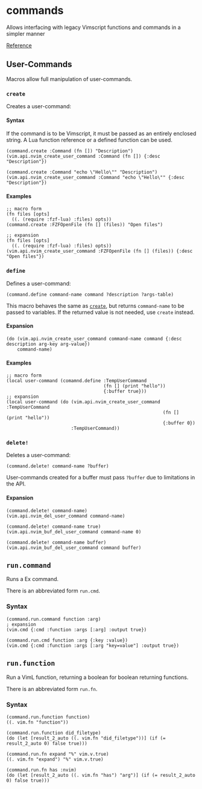# commands
Allows interfacing with legacy Vimscript functions and commands in a simpler manner

[Reference](../reference/fnl/nvim-anisole/macros/commands.md)

## User-Commands
Macros allow full manipulation of user-commands.

### `create`
Creates a user-command:

#### Syntax
If the command is to be Vimscript, it must be passed as an entirely enclosed string. A Lua function reference or a defined function can be used.
```fennel
(command.create :Command (fn []) "Description")
(vim.api.nvim_create_user_command :Command (fn []) {:desc "Description"})

(command.create :Command "echo \"Hello\"" "Description")
(vim.api.nvim_create_user_command :Command "echo \"Hello\"" {:desc "Description"})
```

#### Examples
```fennel
;; macro form
(fn files [opts]
  ((. (require :fzf-lua) :files) opts))
(command.create :FZFOpenFile (fn [] (files)) "Open files")

;; expansion
(fn files [opts]
  ((. (require :fzf-lua) :files) opts))
(vim.api.nvim_create_user_command :FZFOpenFile (fn [] (files)) {:desc "Open files"})
```

### `define`
Defines a user-command:
```fennel
(command.define command-name command ?description ?args-table)
```
This macro behaves the same as [`create`](create), but returns `command-name` to be passed to variables. If the returned value is not needed, use `create` instead.

#### Expansion
```fennel
(do (vim.api.nvim_create_user_command command-name command {:desc description arg-key arg-value})
    command-name)
```

#### Examples
```fennel
;; macro form
(local user-command (comamnd.define :TempUserCommand
                                    (fn [] (print "hello"))
                                    {:buffer true}))
;; expansion
(local user-command (do (vim.api.nvim_create_user_command :TempUserCommand
                                                          (fn [] (print "hello"))
                                                          {:buffer 0})
                        :TempUserCommand))
```

### `delete!`
Deletes a user-command:
```fennel
(command.delete! command-name ?buffer)
```
User-commands created for a buffer must pass `?buffer` due to limitations in the API.

#### Expansion
```fennel
(command.delete! command-name)
(vim.api.nvim_del_user_command command-name)

(command.delete! command-name true)
(vim.api.nvim_buf_del_user_command command-name 0)

(command.delete! command-name buffer)
(vim.api.nvim_buf_del_user_command command buffer)
```

## `run.command`
Runs a Ex command.

There is an abbreviated form `run.cmd`.

### Syntax
```fennel
(command.run.command function :arg)
; expansion
(vim.cmd {:cmd :function :args [:arg] :output true})

(command.run.cmd function :arg {:key :value})
(vim.cmd {:cmd :function :args [:arg "key=value"] :output true})
```

## `run.function`
Run a VimL function, returning a boolean for boolean returning functions.

There is an abbreviated form `run.fn`.

### Syntax
```fennel
(command.run.function function)
((. vim.fn "function"))

(command.run.function did_filetype)
(do (let [result_2_auto ((. vim.fn "did_filetype"))] (if (= result_2_auto 0) false true)))

(command.run.fn expand "%" vim.v.true)
((. vim.fn "expand") "%" vim.v.true)

(command.run.fn has :nvim)
(do (let [result_2_auto ((. vim.fn "has") "arg")] (if (= result_2_auto 0) false true)))
```
